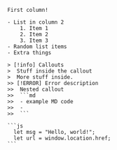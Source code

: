 ````col
First column!

- List in column 2
	1. Item 1
	2. Item 2
	3. Item 3
- Random list items
- Extra things

> [!info] Callouts
>  Stuff inside the callout
>  More stuff inside.
>> [!ERROR] Error description
>>  Nested callout
>>  ```md
>>  - example MD code
>>  - 
>>  ```

```js
  let msg = "Hello, world!";
  let url = window.location.href;
```
````